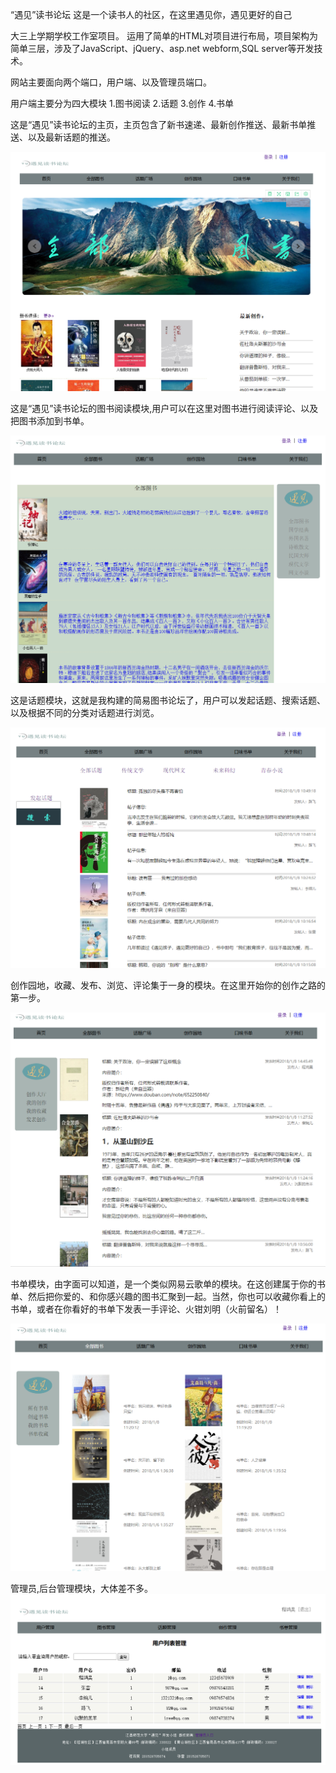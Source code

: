 “遇见”读书论坛 
这是一个读书人的社区，在这里遇见你，遇见更好的自己

大三上学期学校工作室项目。 运用了简单的HTML对项目进行布局，项目架构为简单三层，涉及了JavaScript、jQuery、asp.net webform,SQL server等开发技术。

网站主要面向两个端口，用户端、以及管理员端口。

用户端主要分为四大模块
1.图书阅读  2.话题  3.创作  4.书单

这是“遇见”读书论坛的主页，主页包含了新书速递、最新创作推送、最新书单推送、以及最新话题的推送。

![主页](https://github.com/CHIclay/YUJ/blob/master/image/index.png)


这是“遇见”读书论坛的图书阅读模块,用户可以在这里对图书进行阅读评论、以及把图书添加到书单。

![图书](https://github.com/CHIclay/YUJ/blob/master/image/book.png)


这是话题模块，这就是我构建的简易图书论坛了，用户可以发起话题、搜索话题、以及根据不同的分类对话题进行浏览。

![话题](https://github.com/CHIclay/YUJ/blob/master/image/topic.png)


创作园地，收藏、发布、浏览、评论集于一身的模块。在这里开始你的创作之路的第一步。

![创作](https://github.com/CHIclay/YUJ/blob/master/image/write.png)


书单模块，由字面可以知道，是一个类似网易云歌单的模块。在这创建属于你的书单、然后把你爱的、和你感兴趣的图书汇聚到一起。当然，你也可以收藏你看上的书单，或者在你看好的书单下发表一手评论、火钳刘明（火前留名）！

![书单](https://github.com/CHIclay/YUJ/blob/master/image/list.png)


管理员,后台管理模块，大体差不多。
![管理员](https://github.com/CHIclay/YUJ/blob/master/image/manager.png)

